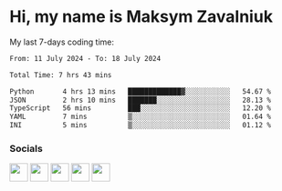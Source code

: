 Hi, my name is Maksym Zavalniuk
========================================================================================================================================

My last 7-days coding time:
<!--START_SECTION:waka-->

```txt
From: 11 July 2024 - To: 18 July 2024

Total Time: 7 hrs 43 mins

Python       4 hrs 13 mins   █████████████▓░░░░░░░░░░░   54.67 %
JSON         2 hrs 10 mins   ███████░░░░░░░░░░░░░░░░░░   28.13 %
TypeScript   56 mins         ███░░░░░░░░░░░░░░░░░░░░░░   12.20 %
YAML         7 mins          ▒░░░░░░░░░░░░░░░░░░░░░░░░   01.64 %
INI          5 mins          ▒░░░░░░░░░░░░░░░░░░░░░░░░   01.12 %
```

<!--END_SECTION:waka-->


### Socials

<p align="left"> <a href="https://www.dev.to/mezgoodle" target="_blank" rel="noreferrer"><img src="https://raw.githubusercontent.com/danielcranney/readme-generator/main/public/icons/socials/devdotto.svg" width="32" height="32" /></a> <a href="https://discord.com/users/mezgoodle" target="_blank" rel="noreferrer"><img src="https://raw.githubusercontent.com/danielcranney/readme-generator/main/public/icons/socials/discord.svg" width="32" height="32" /></a> <a href="https://www.github.com/mezgoodle" target="_blank" rel="noreferrer"><img src="https://raw.githubusercontent.com/danielcranney/readme-generator/main/public/icons/socials/github.svg" width="32" height="32" /></a> <a href="http://www.instagram.com/sylvenis" target="_blank" rel="noreferrer"><img src="https://raw.githubusercontent.com/danielcranney/readme-generator/main/public/icons/socials/instagram.svg" width="32" height="32" /></a> <a href="https://www.linkedin.com/in/maksym-zavalniuk-ba4a72193" target="_blank" rel="noreferrer"><img src="https://raw.githubusercontent.com/danielcranney/readme-generator/main/public/icons/socials/linkedin.svg" width="32" height="32" /></a></p>
